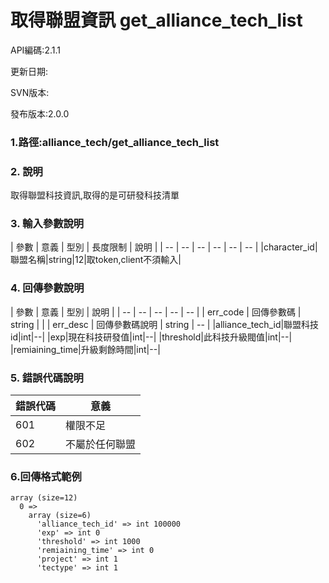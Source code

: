 # 取得聯盟資訊 get_alliance_tech_list



API編碼:2.1.1

> 


更新日期:

> 

SVN版本:

> 

發布版本:2.0.0
### 1.路徑:alliance_tech/get_alliance_tech_list

### 2. 說明

取得聯盟科技資訊,取得的是可研發科技清單
### 3. 輸入參數說明


| 參數 | 意義 | 型別 | 長度限制 | 說明 |
| -- | -- | -- | -- | -- | -- |
|character_id|聯盟名稱|string|12|取token,client不須輸入|


### 4. 回傳參數說明
| 參數 | 意義 | 型別 | 說明 |
| -- | -- | -- | -- | -- |
| err_code | 回傳參數碼 | string |  |
| err_desc | 回傳參數碼說明 | string | -- |
|alliance_tech_id|聯盟科技id|int|--|
|exp|現在科技研發值|int|--|
|threshold|此科技升級閥值|int|--|
|remiaining_time|升級剩餘時間|int|--|


### 5. 錯誤代碼說明
|錯誤代碼|意義|
|--|--|
|601|權限不足|
|602|不屬於任何聯盟|

### 6.回傳格式範例

```
array (size=12)
  0 => 
    array (size=6)
      'alliance_tech_id' => int 100000
      'exp' => int 0
      'threshold' => int 1000
      'remiaining_time' => int 0
      'project' => int 1
      'tectype' => int 1
```

